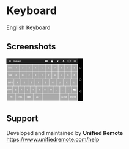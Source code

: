 # Keyboard
English Keyboard

## Screenshots
<img src="ignore/screen.png" width="200" />

## Support
Developed and maintained by **Unified Remote**  
https://www.unifiedremote.com/help
